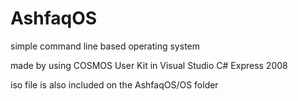 # AshfaqOS

simple command line based operating system

made by using COSMOS User Kit in Visual Studio C# Express 2008

iso file is also included on the AshfaqOS/OS folder
